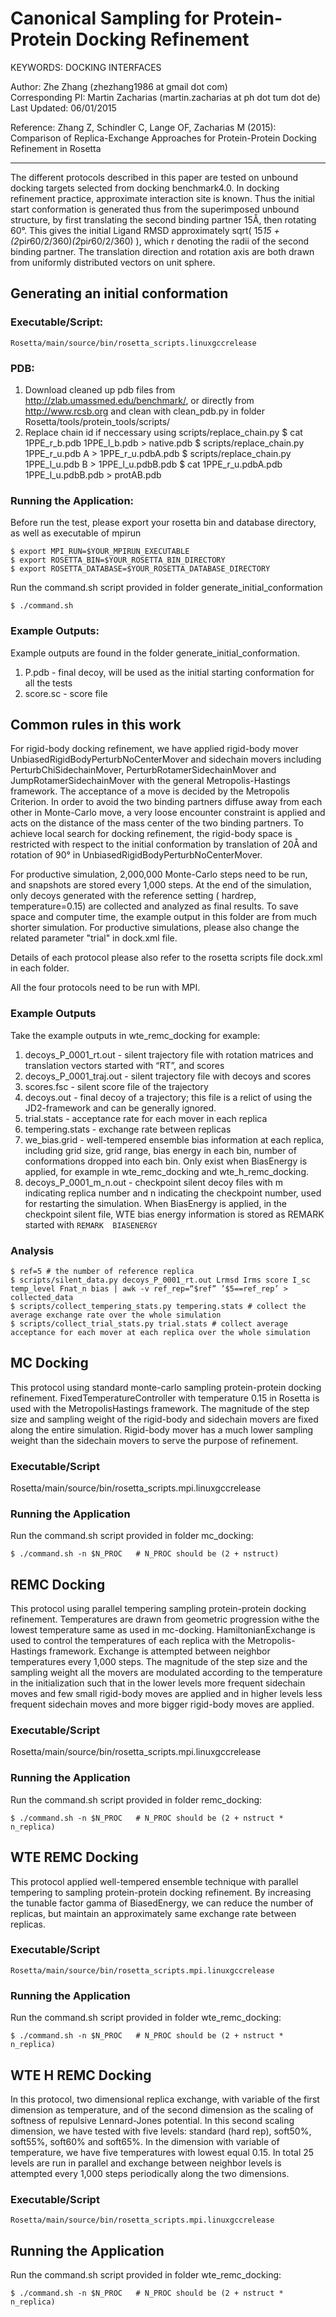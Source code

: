 Canonical Sampling for Protein-Protein Docking Refinement
=========================================================

KEYWORDS: DOCKING INTERFACES

Author: Zhe Zhang (zhezhang1986 at gmail dot com)  
Corresponding PI: Martin Zacharias (martin.zacharias at ph dot tum dot de)  
Last Updated: 06/01/2015  

Reference: Zhang Z, Schindler C, Lange OF, Zacharias M (2015): Comparison of
Replica-Exchange Approaches for Protein-Protein Docking Refinement in Rosetta

---

The different protocols described in this paper are tested on unbound docking
targets selected from docking benchmark4.0. In docking refinement practice,
approximate interaction site is known. Thus the initial start conformation is
generated thus from the superimposed unbound structure, by first translating
the second binding partner 15Å, then rotating 60°. This gives the initial
Ligand RMSD approximately sqrt( 15*15 + (2*pi*r*60/2/360)*(2*pi*r*60/2/360) ),
which r denoting the radii of the second binding partner. The translation
direction and rotation axis are both drawn from uniformly distributed vectors
on unit sphere.

Generating an initial conformation
----------------------------------

### Executable/Script:

    Rosetta/main/source/bin/rosetta_scripts.linuxgccrelease

### PDB:

1. Download cleaned up pdb files from http://zlab.umassmed.edu/benchmark/, or 
   directly from http://www.rcsb.org and clean with clean_pdb.py in folder 
   Rosetta/tools/protein_tools/scripts/
2. Replace chain id if neccessary using scripts/replace_chain.py
       $ cat 1PPE_r_b.pdb 1PPE_l_b.pdb > native.pdb
       $ scripts/replace_chain.py 1PPE_r_u.pdb A > 1PPE_r_u.pdbA.pdb
       $ scripts/replace_chain.py 1PPE_l_u.pdb B > 1PPE_l_u.pdbB.pdb
       $ cat 1PPE_r_u.pdbA.pdb 1PPE_l_u.pdbB.pdb > protAB.pdb

### Running the Application:

Before run the test, please export your rosetta bin and database directory, 
as well as executable of mpirun

    $ export MPI_RUN=$YOUR_MPIRUN_EXECUTABLE
    $ export ROSETTA_BIN=$YOUR_ROSETTA_BIN_DIRECTORY
    $ export ROSETTA_DATABASE=$YOUR_ROSETTA_DATABASE_DIRECTORY

Run the command.sh script provided in folder generate_initial_conformation

    $ ./command.sh

### Example Outputs:

Example outputs are found in the folder generate_initial_conformation.  

1. P.pdb - final decoy, will be used as the initial starting conformation for all
the tests 
2. score.sc - score file

Common rules in this work
-------------------------

For rigid-body docking refinement, we have applied rigid-body mover
UnbiasedRigidBodyPerturbNoCenterMover and sidechain movers including
PerturbChiSidechainMover, PerturbRotamerSidechainMover and
JumpRotamerSidechainMover with the general Metropolis-Hastings framework. The
acceptance of a move is decided by the Metropolis Criterion. In order to avoid
the two binding partners diffuse away from each other in Monte-Carlo move,
 a very loose encounter constraint is applied and acts on the distance of the
mass center of the two binding partners. To achieve local search for docking
refinement, the rigid-body space is restricted with respect to the initial
conformation by translation of 20Å and rotation of 90° in
UnbiasedRigidBodyPerturbNoCenterMover. 

For productive simulation, 2,000,000 Monte-Carlo steps need to be run, and 
snapshots are stored every 1,000 steps. At the end of the simulation, only
decoys generated with the reference setting ( hardrep, temperature=0.15) are
collected and analyzed as final results. To save space and computer time,
the example output in this folder are from much shorter simulation. For 
productive simulations, please also change the related parameter "trial" in
dock.xml file.

Details of each protocol please also refer to the rosetta scripts file
dock.xml in each folder.

All the four protocols need to be run with MPI. 

### Example Outputs

Take the example outputs in wte_remc_docking for example:

1. decoys_P_0001_rt.out - silent trajectory file with rotation matrices and 
   translation vectors started with “RT”, and scores
2. decoys_P_0001_traj.out - silent trajectory file with decoys and scores
3. scores.fsc - silent score file of the trajectory
4. decoys.out - final decoy of a trajectory; this file is a relict of using the 
   JD2-framework and can be generally ignored. 
5. trial.stats - acceptance rate for each mover in each replica
6. tempering.stats - exchange rate between replicas
7. we_bias.grid - well-tempered ensemble bias information at each replica, 
   including grid size, grid range, bias energy in each bin, number of 
   conformations dropped into each bin. Only exist when BiasEnergy is applied, 
   for example in wte_remc_docking and wte_h_remc_docking.
8. decoys_P_0001_m_n.out - checkpoint silent decoy files with m indicating 
   replica number and n indicating the checkpoint number, used for restarting 
   the simulation. When BiasEnergy is applied, in the checkpoint silent file, 
   WTE bias energy information is stored as REMARK started with `REMARK 
   BIASENERGY`

### Analysis

    $ ref=5 # the number of reference replica
    $ scripts/silent_data.py decoys_P_0001_rt.out Lrmsd Irms score I_sc temp_level Fnat_n bias | awk -v ref_rep=“$ref” ’$5==ref_rep’ > collected_data
    $ scripts/collect_tempering_stats.py tempering.stats # collect the average exchange rate over the whole simulation
    $ scripts/collect_trial_stats.py trial.stats # collect average acceptance for each mover at each replica over the whole simulation

MC Docking
----------

This protocol using standard monte-carlo sampling protein-protein docking
refinement. FixedTemperatureController with temperature 0.15 in Rosetta is
used with the MetropolisHastings framework. The magnitude of the step size and
sampling weight of the rigid-body and sidechain movers are fixed along the
entire simulation. Rigid-body mover has a much lower sampling weight than the
sidechain movers to serve the purpose of refinement. 

### Executable/Script

Rosetta/main/source/bin/rosetta_scripts.mpi.linuxgccrelease

### Running the Application

Run the command.sh script provided in folder mc_docking: 

    $ ./command.sh -n $N_PROC   # N_PROC should be (2 + nstruct)

REMC Docking
------------

This protocol using parallel tempering sampling protein-protein docking
refinement. Temperatures are drawn from geometric progression withe the lowest
temperature same as used in mc-docking. HamiltonianExchange is used to control
the temperatures of each replica with the Metropolis-Hastings framework.
Exchange is attempted between neighbor temperatures every 1,000 steps. The
magnitude of the step size and the sampling weight all the movers are
modulated according to the temperature in the initialization such that in the
lower levels more frequent sidechain moves and few small rigid-body moves are
applied and in higher levels less frequent sidechain moves and more bigger
rigid-body moves are applied. 

### Executable/Script

Rosetta/main/source/bin/rosetta_scripts.mpi.linuxgccrelease

### Running the Application

Run the command.sh script provided in folder remc_docking: 

    $ ./command.sh -n $N_PROC   # N_PROC should be (2 + nstruct * n_replica)

WTE REMC Docking
----------------

This protocol applied well-tempered ensemble technique with parallel tempering
to sampling protein-protein docking refinement. By increasing the tunable
factor gamma of BiasedEnergy, we can reduce the number of replicas, but
maintain an approximately same exchange rate between replicas. 

### Executable/Script

    Rosetta/main/source/bin/rosetta_scripts.mpi.linuxgccrelease

### Running the Application

Run the command.sh script provided in folder wte_remc_docking: 

    $ ./command.sh -n $N_PROC   # N_PROC should be (2 + nstruct * n_replica)

WTE H REMC Docking
------------------

In this protocol, two dimensional replica exchange, with variable of the first
dimension as temperature, and of the second dimension as the scaling of
softness of repulsive Lennard-Jones potential. In this second scaling
dimension, we have tested with five levels: standard (hard rep), soft50%,
soft55%, soft60% and soft65%. In the dimension with variable of temperature,
we have five temperatures with lowest equal 0.15. In total 25 levels are run
in parallel and exchange between neighbor levels is attempted every 1,000
steps periodically along the two dimensions.

### Executable/Script

    Rosetta/main/source/bin/rosetta_scripts.mpi.linuxgccrelease

## Running the Application

Run the command.sh script provided in folder wte_remc_docking: 

    $ ./command.sh -n $N_PROC   # N_PROC should be (2 + nstruct * n_replica)

